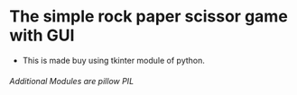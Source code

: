 # The simple rock paper scissor game with GUI 

- This is made buy using tkinter module of python.

######  Additional Modules are pillow PIL

